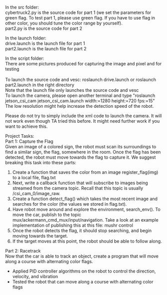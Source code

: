 In the src folder:<br>
cybertruck2.py is the source code for part 1 (we set the parameters for green flag. To test part 1, please use green flag. If you have to use flag in other color, you should tune the color range by yourself).<br>
part2.py is the source code for part 2<br>

In the launch folder:<br>
drive.launch is the launch file for part 1<br>
part2.launch is the launch file for part 2<br>

In the script folder:<br>
There are some pictures produced for capturing the image and pixel and for testing<br>
<br>
To launch the source code and vesc: roslaunch drive.launch or roslaunch part2.launch in the right directory
<br>
Note that the launch file only launches the source code and vesc<br>
To launch the camera, please open another terminal and type "roslaunch jetson_csi_cam jetson_csi_cam.launch width:=1280 height:=720 fps:=15"<br>
The low resolution might help increase the detection speed of the robot.<br>

Please do not try to simply include the xml code to launch the camera. It will not work even though TA tried this before. It might need further work if you want to achieve this.<br>

Project Tasks:<br>
Part 1: Capture the Flag<br>
Given an image of a colored sign, the robot must scan its surroundings to find a
similar sign, the flag, somewhere in the room. Once the flag has been detected,
the robot must move towards the flag to capture it. We suggest breaking this
task into these parts:
1. Create a function that saves the color from an image register_flag(img)
to a local file, flag.txt 
2. Next, write a callback function that will subscribe to images being streamed
from the camera topic. Recall that this topic is usually /csi_cam_0/image_raw.
3. Create a function detect_flag() which takes the most recent image and
searches for the color (the values we stored in flag.txt). 
4. Have robot move around and explore the environment,
search_env(). To move the car, publish to the topic
mux/ackermann_cmd_mux/input/navigation. Take a look at an example
implementation of publishing this at this file: mushr control 
5. Once the robot detects the flag, it should stop searching, and begin moving
towards the target. 
6. If the target moves at this point, the robot should be able to follow along.


Part 2: Racetrack<br>
Now that the car is able to track an object, create a program that will move along a course with alternating color flags.
* Applied PID controller algorithms on the robot to control the direction, velocity, and vibration
* Tested the robot that can move along a course with alternating color flags


